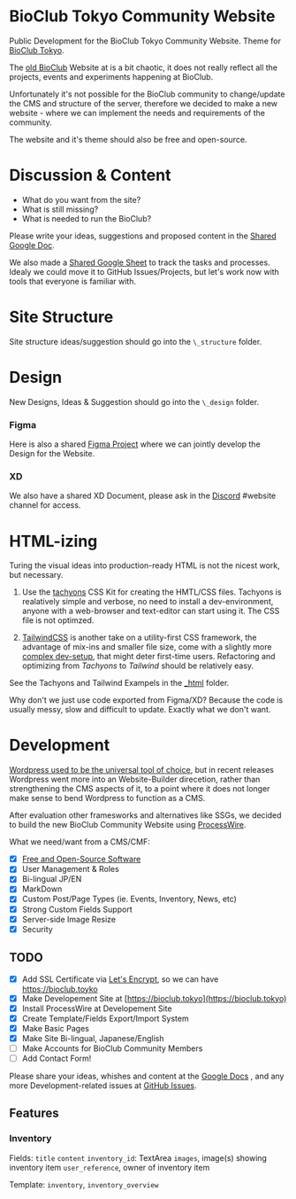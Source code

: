 # BioClub Tokyo Community Website

Public Development for the  BioClub Tokyo Community Website. Theme for [BioClub Tokyo](http://www.bioclub.tokyo).

The [old BioClub](http://bioclub.org) Website at is a bit chaotic, it does not really reflect all the projects, events and experiments happening at BioClub.

Unfortunately it's not possible for the BioClub community to change/update the CMS and structure of the server, therefore we decided to make a new website - where we can implement the needs and requirements of the community.

The website and it's theme should also be free and open-source.

# Discussion & Content

- What do you want from the site?
- What is still missing?
- What is needed to run the BioClub?

Please write your ideas, suggestions and proposed content in the 
[Shared Google Doc](https://docs.google.com/document/d/1o2WTNjTxkZYKmCmdziS-a4XgKwddnrclsKorgtMeCUo/edit?usp=sharing).

We also made a [Shared Google Sheet](https://docs.google.com/spreadsheets/d/1IQ1l39ResywoN4pn5pU7LXOjepU_J1jULcCjwXe4JaE/edit#gid=0) to track the tasks and processes. Idealy we could move it to GitHub Issues/Projects, but let's work now with tools that everyone is familiar with.

# Site Structure

Site structure ideas/suggestion should go into the `\_structure` folder.

# Design

New Designs, Ideas & Suggestion should go into the `\_design` folder.

### Figma

Here is also a shared [Figma Project](https://www.figma.com/file/UlvsISNrw5YMwFB7B3MuC6/BioClub-Tokyo---Website?type=design&node-id=0%3A1&mode=design&t=hWTEsAzRiLPzzu5x-1) where we can jointly develop the Design for the Website.

### XD

We also have a shared XD Document, please ask in the [Discord](https://discord.bioclub.tokyo) #website channel for access.

# HTML-izing

Turing the visual ideas into production-ready HTML is not the nicest work, but necessary.

1. Use the [tachyons](http://tachyons.io) CSS Kit for creating the HMTL/CSS files. Tachyons is realatively simple and verbose, no need to install a dev-environment, anyone with a web-browser and text-editor can start using it. The CSS file is not optimzed.

2. [TailwindCSS](https://tailwindcss.com) is another take on a utility-first CSS framework, the advantage of mix-ins and smaller file size, come with a slightly more [complex dev-setup](https://tailwindcss.com/docs/installation), that might deter first-time users. Refactoring and optimizing from _Tachyons_ to _Tailwind_ should be relatively easy.

See the Tachyons and Tailwind Exampels in the [\_html](https://github.com/BioClub/labu/_html) folder.

Why don't we just use code exported from Figma/XD? Because the code is usually messy, slow and difficult to update. Exactly what we don't want.


# Development

[Wordpress used to be the universal tool of choice](https://github.com/BioClub/labu/Wordpress_Installation_Guide.md), but in recent releases Wordpress went more into an Website-Builder direcetion, rather than strengthening the CMS aspects of it, to a point where it does not longer make sense to bend Wordpress to function as a CMS.

After evaluation other framesworks and alternatives like SSGs, we decided to build the new BioClub Community Website using [ProcessWire](https://www.processwire.com).

What we need/want from a CMS/CMF:

- [x] [Free and Open-Source Software](https://github.com/processwire/processwire/blob/master/LICENSE.TXT)
- [x] User Management & Roles
- [x] Bi-lingual JP/EN
- [x] MarkDown
- [x] Custom Post/Page Types (ie. Events, Inventory, News, etc)
- [x] Strong Custom Fields Support
- [x] Server-side Image Resize
- [x] Security

## TODO

- [x] Add SSL Certificate via [Let's Encrypt](https://letsencrypt.org), so we can have https://bioclub.toyko
- [x] Make Developement Site at [https://bioclub.tokyo](https://bioclub.tokyo)
- [x] Install ProcessWire at Developement Site
- [x] Create Template/Fields Export/Import System
- [x] Make Basic Pages
- [x] Make Site Bi-lingual, Japanese/English
- [ ] Make Accounts for BioClub Community Members
- [ ] Add Contact Form!

Please share your ideas, whishes and content at the [Google Docs](https://docs.google.com/document/d/1o2WTNjTxkZYKmCmdziS-a4XgKwddnrclsKorgtMeCUo/edit?usp=sharing) , and any more Development-related issues at [GitHub Issues](https://github.com/BioClub/BioClub-Wordpress-Theme/issues).


## Features

### Inventory

Fields: 
`title`
`content`
`inventory_id`: TextArea
`images`, image(s) showing inventory item
`user_reference`, owner of inventory item

Template: `inventory`, `inventory_overview`